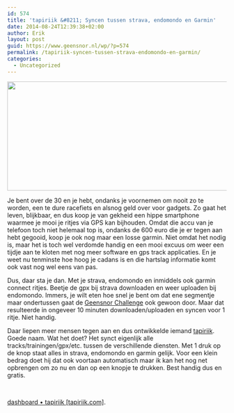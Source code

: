 ```yaml
---
id: 574
title: 'tapiriik &#8211; Syncen tussen strava, endomondo en Garmin'
date: 2014-08-24T12:39:38+02:00
author: Erik
layout: post
guid: https://www.geensnor.nl/wp/?p=574
permalink: /tapiriik-syncen-tussen-strava-endomondo-en-garmin/
categories:
  - Uncategorized
---
```

<img class="alignnone" src="https://www.maartensport.nl/wp-content/uploads/2013/07/Screen-Shot-2013-07-14-at-1.31.20-PM.png" alt="" width="591" height="251" />

Je bent over de 30 en je hebt, ondanks je voornemen om nooit zo te worden, een te dure racefiets en alsnog geld over voor gadgets. Zo gaat het leven, blijkbaar, en dus koop je van gekheid een hippe smartphone waarmee je mooi je ritjes via GPS kan bijhouden. Omdat die accu van je telefoon toch niet helemaal top is, ondanks de 600 euro die je er tegen aan hebt gegooid, koop je ook nog maar een losse garmin. Niet omdat het nodig is, maar het is toch wel verdomde handig en een mooi excuus om weer een tijdje aan te kloten met nog meer software en gps track applicaties. En je weet nu tenminste hoe hoog je cadans is en die hartslag informatie komt ook vast nog wel eens van pas.

Dus, daar sta je dan. Met je strava, endomondo en inmiddels ook garmin connect ritjes. Beetje de gpx bij strava downloaden en weer uploaden bij endomondo. Immers, je wilt eten hoe snel je bent om dat ene segmentje maar ondertussen gaat de [Geensnor Challenge](https://www.geensnor.nl/wp/?page_id=153) ook gewoon door. Maar dat resulteerde in ongeveer 10 minuten downloaden/uploaden en syncen voor 1 ritje. Niet handig.

Daar liepen meer mensen tegen aan en dus ontwikkelde iemand [tapiriik](https://www.tapiriik.com). Goede naam. Wat het doet? Het synct eigenlijk alle tracks/trainingen/gpx/etc. tussen de verschillende diensten. Met 1 druk op de knop staat alles in strava, endomondo en garmin gelijk. Voor een klein bedrag doet hij dat ook voortaan automatisch maar ik kan het nog net opbrengen om zo nu en dan op een knopje te drukken. Best handig dus en gratis.

&nbsp;

[dashboard • tapiriik [tapiriik.com]](https://tapiriik.com/).